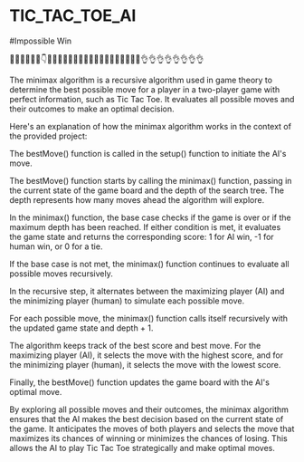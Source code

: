 # TIC_TAC_TOE_AI
#Impossible Win 

🎉🎉🎉🎉🎉🎉👇🙌🙌🙌🙌🙌🙌🙌🙌😍😍😍😍😍😍😍😍😍😍👌👌👌👌👌👌👌👌

The minimax algorithm is a recursive algorithm used in game theory to determine the best possible move for a player in a two-player game with perfect information, such as Tic Tac Toe. It evaluates all possible moves and their outcomes to make an optimal decision.

Here's an explanation of how the minimax algorithm works in the context of the provided project:

The bestMove() function is called in the setup() function to initiate the AI's move.

The bestMove() function starts by calling the minimax() function, passing in the current state of the game board and the depth of the search tree. The depth represents how many moves ahead the algorithm will explore.

In the minimax() function, the base case checks if the game is over or if the maximum depth has been reached. If either condition is met, it evaluates the game state and returns the corresponding score: 1 for AI win, -1 for human win, or 0 for a tie.

If the base case is not met, the minimax() function continues to evaluate all possible moves recursively.

In the recursive step, it alternates between the maximizing player (AI) and the minimizing player (human) to simulate each possible move.

For each possible move, the minimax() function calls itself recursively with the updated game state and depth + 1.

The algorithm keeps track of the best score and best move. For the maximizing player (AI), it selects the move with the highest score, and for the minimizing player (human), it selects the move with the lowest score.

Finally, the bestMove() function updates the game board with the AI's optimal move.

By exploring all possible moves and their outcomes, the minimax algorithm ensures that the AI makes the best decision based on the current state of the game. It anticipates the moves of both players and selects the move that maximizes its chances of winning or minimizes the chances of losing. This allows the AI to play Tic Tac Toe strategically and make optimal moves.
